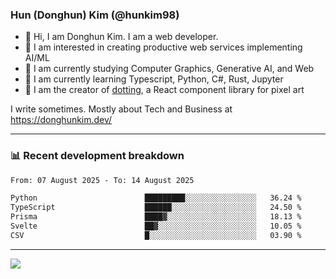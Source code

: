 ### Hun (Donghun) Kim (@hunkim98)

- 👋 Hi, I am Donghun Kim. I am a web developer. 
- 🤔 I am interested in creating productive web services implementing AI/ML
- 🔭 I am currently studying Computer Graphics, Generative AI, and Web 
- 🌱 I am currently learning Typescript, Python, C#, Rust, Jupyter
- 🎨 I am the creator of [dotting](https://github.com/hunkim98/dotting), a React component library for pixel art

I write sometimes. Mostly about Tech and Business at https://donghunkim.dev/

---
### 📊 Recent development breakdown
<!--START_SECTION:waka-->

```txt
From: 07 August 2025 - To: 14 August 2025

Python                        █████████░░░░░░░░░░░░░░░░   36.24 %
TypeScript                    ██████░░░░░░░░░░░░░░░░░░░   24.50 %
Prisma                        ████▓░░░░░░░░░░░░░░░░░░░░   18.13 %
Svelte                        ██▓░░░░░░░░░░░░░░░░░░░░░░   10.05 %
CSV                           █░░░░░░░░░░░░░░░░░░░░░░░░   03.90 %
```

<!--END_SECTION:waka-->
---

<!-- <div align='center'> -->
  <img align="center" src="https://github-readme-stats.vercel.app/api?username=hunkim98&theme=dark&show_icons=true"/>
<!-- </div> -->
<!--
**hunkim98/hunkim98** is a ✨ _special_ ✨ repository because its `README.md` (this file) appears on your GitHub profile.

Here are some ideas to get you started:

- 🔭 I’m currently working on ...
- 🌱 I’m currently learning ...
- 👯 I’m looking to collaborate on ...
- 🤔 I’m looking for help with ...
- 💬 Ask me about ...
- 📫 How to reach me: ...
- 😄 Pronouns: ...
- ⚡ Fun fact: ...
-->
